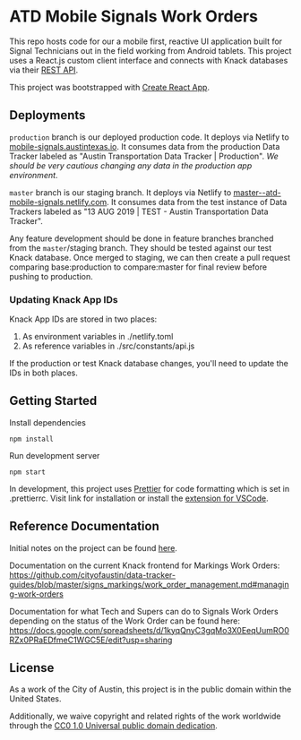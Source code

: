 # ATD Mobile Signals Work Orders

This repo hosts code for our a mobile first, reactive UI application built for Signal Technicians out in the field working from Android tablets. This project uses a React.js custom client interface and connects with Knack databases via their [REST API](https://www.knack.com/developer-documentation/#using-the-api).

This project was bootstrapped with [Create React App](https://github.com/facebookincubator/create-react-app).

## Deployments

`production` branch is our deployed production code.
It deploys via Netlify to [mobile-signals.austintexas.io](https://mobile-signals.austintexas.io). It consumes data from the production Data Tracker labeled as "Austin Transportation Data Tracker | Production". _We should be very cautious changing any data in the production app environment_.

`master` branch is our staging branch.
It deploys via Netlify to [master--atd-mobile-signals.netlify.com](https://master--atd-mobile-signals.netlify.com). It consumes data from the test instance of Data Trackers labeled as "13 AUG 2019 | TEST - Austin Transportation Data Tracker".

Any feature development should be done in feature branches branched from the `master`/staging branch. They should be tested against our test Knack database. Once merged to staging, we can then create a pull request comparing base:production to compare:master for final review before pushing to production.

### Updating Knack App IDs

Knack App IDs are stored in two places:

1. As environment variables in ./netlify.toml
2. As reference variables in ./src/constants/api.js

If the production or test Knack database changes, you'll need to update the IDs in both places.

## Getting Started

Install dependencies

`npm install`

Run development server

`npm start`

In development, this project uses [Prettier](https://prettier.io/) for code formatting which is set in .prettierrc. Visit link for installation or install the [extension for VSCode](https://marketplace.visualstudio.com/items?itemName=esbenp.prettier-vscode).

## Reference Documentation

Initial notes on the project can be found [here](https://gist.github.com/mateoclarke/8a16b1a212d390c00b01b7fdc33c2b94).

Documentation on the current Knack frontend for Markings Work Orders: https://github.com/cityofaustin/data-tracker-guides/blob/master/signs_markings/work_order_management.md#managing-work-orders

Documentation for what Tech and Supers can do to Signals Work Orders depending on the status of the Work Order can be found here: https://docs.google.com/spreadsheets/d/1kyqQnyC3gqMo3X0EeqUumRO0RZx0PRaEDfmeC1WGC5E/edit?usp=sharing

## License

As a work of the City of Austin, this project is in the public domain within the United States.

Additionally, we waive copyright and related rights of the work worldwide through the [CC0 1.0 Universal public domain dedication](https://creativecommons.org/publicdomain/zero/1.0/).
